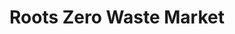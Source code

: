 ---
title: "Roots Zero Waste Market"
url: /garden-city/roots-zero-waste-market/
shop: greengrocer
---